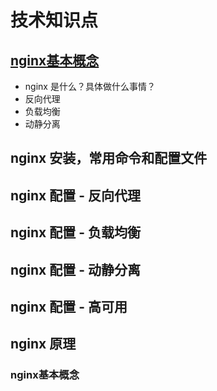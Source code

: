 # 技术知识点

## <a color="#fff" href="#nginx基本概念">nginx基本概念</a>
- nginx 是什么？具体做什么事情？
- 反向代理
- 负载均衡
- 动静分离
## nginx 安装，常用命令和配置文件
## nginx 配置 - 反向代理
## nginx 配置 - 负载均衡
## nginx 配置 - 动静分离
## nginx 配置 - 高可用
## nginx 原理

### nginx基本概念
